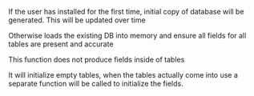 If the user has installed for the first time, initial copy of database will be generated. This will be updated over time

Otherwise loads the existing DB into memory and ensure all fields for all tables are present and accurate

This function does not produce fields inside of tables

It will initialize empty tables, when the tables actually come into use a separate function will be called to initialize the fields.

